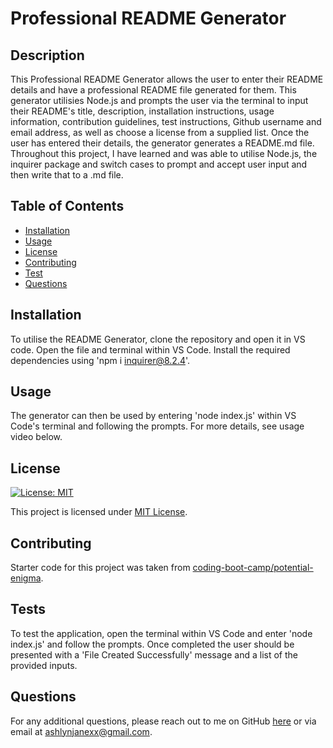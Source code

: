 # Professional README Generator

## Description

This Professional README Generator allows the user to enter their README details and have a professional README file generated for them. This generator utilisies Node.js and prompts the user via the terminal to input their README's title, description, installation instructions, usage information, contribution guidelines, test instructions, Github username and email address, as well as choose a license from a supplied list.  Once the user has entered their details, the generator generates a README.md file. Throughout this project, I have learned and was able to utilise Node.js, the inquirer package and switch cases to prompt and accept user input and then write that to a .md file. 

## Table of Contents

- [Installation](#installation)
- [Usage](#usage)
- [License](#license)
- [Contributing](#contributing)
- [Test](#test)
- [Questions](#questions)

## Installation

To utilise the README Generator, clone the repository and open it in VS code. Open the file and terminal within VS Code. Install the required dependencies using 'npm i inquirer@8.2.4'.

## Usage

The generator can then be used by entering 'node index.js' within VS Code's terminal and following the prompts. For more details, see usage video below. 

## License

[![License: MIT](https://img.shields.io/badge/License-MIT-yellow.svg)](https://opensource.org/licenses/MIT)

This project is licensed under [MIT License](https://opensource.org/licenses/MIT).

## Contributing

Starter code for this project was taken from [coding-boot-camp/potential-enigma](https://github.com/coding-boot-camp/potential-enigma).

## Tests

To test the application, open the terminal within VS Code and enter 'node index.js' and follow the prompts. Once completed the user should be presented with a 'File Created Successfully' message and a list of the provided inputs. 

## Questions

For any additional questions, please reach out to me on GitHub [here](https://github.com/ashlynmcgarry) or via email at ashlynjanexx@gmail.com.